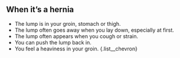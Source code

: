 ## When it’s a hernia

- The lump is in your groin, stomach or thigh.
- The lump often goes away when you lay down, especially at first.
- The lump often appears when you cough or strain.
- You can push the lump back in.
- You feel a heaviness in your groin.
{.list__chevron}
